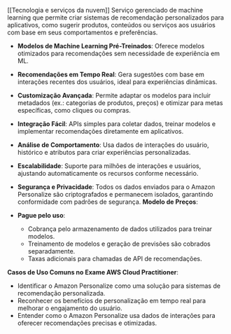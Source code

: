 [[Tecnologia e serviços da nuvem]]
Serviço gerenciado de machine learning que permite criar sistemas de recomendação personalizados para aplicativos, como sugerir produtos, conteúdos ou serviços aos usuários com base em seus comportamentos e preferências.

- **Modelos de Machine Learning Pré-Treinados**: Oferece modelos otimizados para recomendações sem necessidade de experiência em ML.
- **Recomendações em Tempo Real**: Gera sugestões com base em interações recentes dos usuários, ideal para experiências dinâmicas.
- **Customização Avançada**: Permite adaptar os modelos para incluir metadados (ex.: categorias de produtos, preços) e otimizar para metas específicas, como cliques ou compras.
- **Integração Fácil**: APIs simples para coletar dados, treinar modelos e implementar recomendações diretamente em aplicativos.
- **Análise de Comportamento**: Usa dados de interações do usuário, histórico e atributos para criar experiências personalizadas.
- **Escalabilidade**: Suporte para milhões de interações e usuários, ajustando automaticamente os recursos conforme necessário.
- **Segurança e Privacidade**: Todos os dados enviados para o Amazon Personalize são criptografados e permanecem isolados, garantindo conformidade com padrões de segurança.
**Modelo de Preços**:

- **Pague pelo uso**:
    - Cobrança pelo armazenamento de dados utilizados para treinar modelos.
    - Treinamento de modelos e geração de previsões são cobrados separadamente.
    - Taxas adicionais para chamadas de API de recomendações.

**Casos de Uso Comuns no Exame AWS Cloud Practitioner**:

- Identificar o Amazon Personalize como uma solução para sistemas de recomendação personalizada.
- Reconhecer os benefícios de personalização em tempo real para melhorar o engajamento do usuário.
- Entender como o Amazon Personalize usa dados de interações para oferecer recomendações precisas e otimizadas.